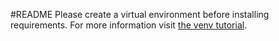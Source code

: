 #README
Please create a virtual environment before installing requirements. For more information visit [the venv tutorial](https://docs.python.org/3/library/venv.html).